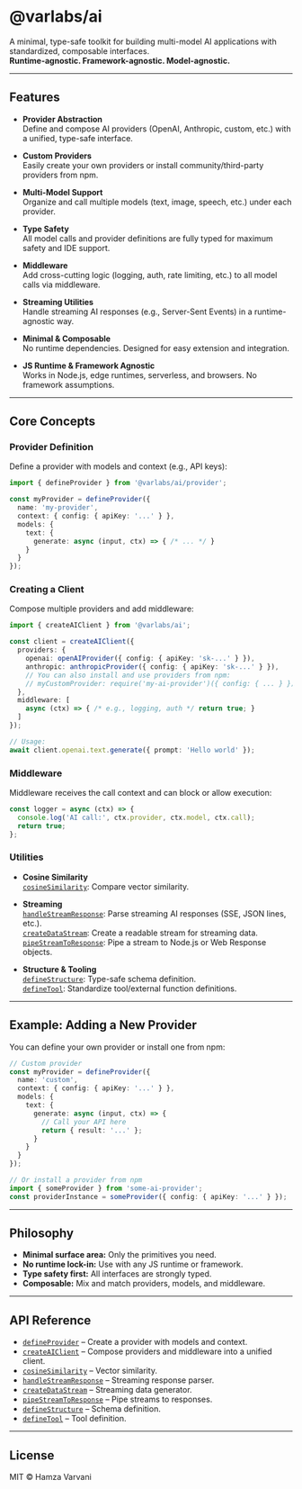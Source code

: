 # @varlabs/ai

A minimal, type-safe toolkit for building multi-model AI applications with standardized, composable interfaces.  
**Runtime-agnostic. Framework-agnostic. Model-agnostic.**

---

## Features

- **Provider Abstraction**  
  Define and compose AI providers (OpenAI, Anthropic, custom, etc.) with a unified, type-safe interface.

- **Custom Providers**  
  Easily create your own providers or install community/third-party providers from npm.

- **Multi-Model Support**  
  Organize and call multiple models (text, image, speech, etc.) under each provider.

- **Type Safety**  
  All model calls and provider definitions are fully typed for maximum safety and IDE support.

- **Middleware**  
  Add cross-cutting logic (logging, auth, rate limiting, etc.) to all model calls via middleware.

- **Streaming Utilities**  
  Handle streaming AI responses (e.g., Server-Sent Events) in a runtime-agnostic way.

- **Minimal & Composable**  
  No runtime dependencies. Designed for easy extension and integration.

- **JS Runtime & Framework Agnostic**  
  Works in Node.js, edge runtimes, serverless, and browsers. No framework assumptions.

---

## Core Concepts

### Provider Definition

Define a provider with models and context (e.g., API keys):

```typescript
import { defineProvider } from '@varlabs/ai/provider';

const myProvider = defineProvider({
  name: 'my-provider',
  context: { config: { apiKey: '...' } },
  models: {
    text: {
      generate: async (input, ctx) => { /* ... */ }
    }
  }
});
```

### Creating a Client

Compose multiple providers and add middleware:

```typescript
import { createAIClient } from '@varlabs/ai';

const client = createAIClient({
  providers: {
    openai: openAIProvider({ config: { apiKey: 'sk-...' } }),
    anthropic: anthropicProvider({ config: { apiKey: 'sk-...' } }),
    // You can also install and use providers from npm:
    // myCustomProvider: require('my-ai-provider')({ config: { ... } }),
  },
  middleware: [
    async (ctx) => { /* e.g., logging, auth */ return true; }
  ]
});

// Usage:
await client.openai.text.generate({ prompt: 'Hello world' });
```

### Middleware

Middleware receives the call context and can block or allow execution:

```typescript
const logger = async (ctx) => {
  console.log('AI call:', ctx.provider, ctx.model, ctx.call);
  return true;
};
```

### Utilities

- **Cosine Similarity**  
  [`cosineSimilarity`](./packages/ai/src/utils/cosine.ts): Compare vector similarity.

- **Streaming**  
  [`handleStreamResponse`](./packages/ai/src/utils/streaming.ts): Parse streaming AI responses (SSE, JSON lines, etc.).  
  [`createDataStream`](./packages/ai/src/utils/streaming.ts): Create a readable stream for streaming data.  
  [`pipeStreamToResponse`](./packages/ai/src/utils/streaming.ts): Pipe a stream to Node.js or Web Response objects.

- **Structure & Tooling**  
  [`defineStructure`](./packages/ai/src/utils/structure.ts): Type-safe schema definition.  
  [`defineTool`](./packages/ai/src/utils/tool.ts): Standardize tool/external function definitions.

---

## Example: Adding a New Provider

You can define your own provider or install one from npm:

```typescript
// Custom provider
const myProvider = defineProvider({
  name: 'custom',
  context: { config: { apiKey: '...' } },
  models: {
    text: {
      generate: async (input, ctx) => {
        // Call your API here
        return { result: '...' };
      }
    }
  }
});

// Or install a provider from npm
import { someProvider } from 'some-ai-provider';
const providerInstance = someProvider({ config: { apiKey: '...' } });
```

---

## Philosophy

- **Minimal surface area:** Only the primitives you need.
- **No runtime lock-in:** Use with any JS runtime or framework.
- **Type safety first:** All interfaces are strongly typed.
- **Composable:** Mix and match providers, models, and middleware.

---

## API Reference

- [`defineProvider`](./packages/ai/src/provider.ts) – Create a provider with models and context.
- [`createAIClient`](./packages/ai/src/index.ts) – Compose providers and middleware into a unified client.
- [`cosineSimilarity`](./packages/ai/src/utils/cosine.ts) – Vector similarity.
- [`handleStreamResponse`](./packages/ai/src/utils/streaming.ts) – Streaming response parser.
- [`createDataStream`](./packages/ai/src/utils/streaming.ts) – Streaming data generator.
- [`pipeStreamToResponse`](./packages/ai/src/utils/streaming.ts) – Pipe streams to responses.
- [`defineStructure`](./packages/ai/src/utils/structure.ts) – Schema definition.
- [`defineTool`](./packages/ai/src/utils/tool.ts) – Tool definition.

---

## License

MIT © Hamza Varvani
